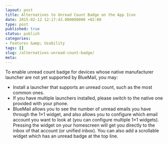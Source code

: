 ```yaml
---
layout: post
title: Alternatives to Unread Count Badge on the App Icon
date: 2015-02-12 12:17:43.000000000 +02:00
type: post
published: true
status: publish
categories:
- Features &amp; Usability
tags: []
slug: /alternatives-unread-count-badge/
meta:
---
```


To enable unread count badge for devices whose native manufacturer launcher are not yet supported by BlueMail, you may:

* Install a launcher that supports an unread count, such as the most common ones.
* If you have multiple launchers installed, please switch to the native one provided with your phone.
* BlueMail allows you to see the number of unread emails you have through the 1×1 widget, and also allows you to configure which email account you want to look at (you can configure multiple 1×1 widgets). Pressing the widget on your homescreen will get you directly to the inbox of that account (or unified inbox). You can also add a scrollable widget which has an unread badge at the top line.
